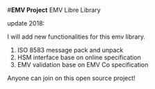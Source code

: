 #**EMV Project**
EMV Libre Library

update 2018:

I will add new functionalities for this emv library.
1. ISO 8583 message pack and unpack
2. HSM interface base on online specification
3. EMV validation base on EMV Co specification


Anyone can join on this open source project!
